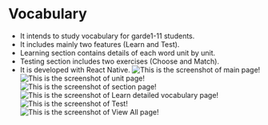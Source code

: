 # Vocabulary

- It intends to study vocabulary for garde1-11 students.
- It includes mainly two features (Learn and Test).
- Learning section contains details of each word unit by unit.
- Testing section includes two exercises (Choose and Match).
- It is developed with React Native.
  ![This is the screenshot of main page!](images/main.jpg 'Main Page Screenshot')
  ![This is the screenshot of unit page!](images/unit.jpg 'Unit Page Screenshot')
  ![This is the screenshot of section page!](images/three_categ.jpg 'Section Page Screenshot')
  ![This is the screenshot of Learn detailed vocabulary page!](images/detail.jpg 'Learn Detailed Vocabulary Screenshot')
  ![This is the screenshot of Test!](images/test.jpg 'Test Screenshot')
  ![This is the screenshot of View All page!](images/view.jpg 'View All Vocabulary Screenshot')
